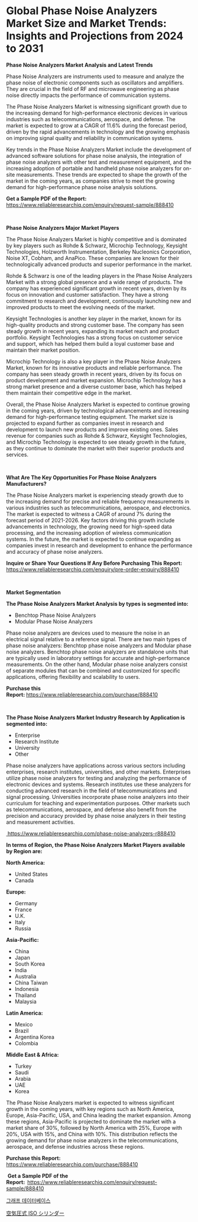 <p><h1>Global Phase Noise Analyzers Market Size and Market Trends: Insights and Projections from 2024 to 2031</h1></p><p><strong>Phase Noise Analyzers Market Analysis and Latest Trends</strong></p>
<p><p>Phase Noise Analyzers are instruments used to measure and analyze the phase noise of electronic components such as oscillators and amplifiers. They are crucial in the field of RF and microwave engineering as phase noise directly impacts the performance of communication systems.</p><p>The Phase Noise Analyzers Market is witnessing significant growth due to the increasing demand for high-performance electronic devices in various industries such as telecommunications, aerospace, and defense. The market is expected to grow at a CAGR of 11.6% during the forecast period, driven by the rapid advancements in technology and the growing emphasis on improving signal quality and reliability in communication systems.</p><p>Key trends in the Phase Noise Analyzers Market include the development of advanced software solutions for phase noise analysis, the integration of phase noise analyzers with other test and measurement equipment, and the increasing adoption of portable and handheld phase noise analyzers for on-site measurements. These trends are expected to shape the growth of the market in the coming years, as companies strive to meet the growing demand for high-performance phase noise analysis solutions.</p></p>
<p><strong>Get a Sample PDF of the Report:&nbsp;</strong> <a href="https://www.reliableresearchiq.com/enquiry/request-sample/888410">https://www.reliableresearchiq.com/enquiry/request-sample/888410</a></p>
<p>&nbsp;</p>
<p><strong>Phase Noise Analyzers Major Market Players</strong></p>
<p><p>The Phase Noise Analyzers Market is highly competitive and is dominated by key players such as Rohde & Schwarz, Microchip Technology, Keysight Technologies, Holzworth Instrumentation, Berkeley Nucleonics Corporation, Noise XT, Cobham, and AnaPico. These companies are known for their technologically advanced products and superior performance in the market.</p><p>Rohde & Schwarz is one of the leading players in the Phase Noise Analyzers Market with a strong global presence and a wide range of products. The company has experienced significant growth in recent years, driven by its focus on innovation and customer satisfaction. They have a strong commitment to research and development, continuously launching new and improved products to meet the evolving needs of the market.</p><p>Keysight Technologies is another key player in the market, known for its high-quality products and strong customer base. The company has seen steady growth in recent years, expanding its market reach and product portfolio. Keysight Technologies has a strong focus on customer service and support, which has helped them build a loyal customer base and maintain their market position.</p><p>Microchip Technology is also a key player in the Phase Noise Analyzers Market, known for its innovative products and reliable performance. The company has seen steady growth in recent years, driven by its focus on product development and market expansion. Microchip Technology has a strong market presence and a diverse customer base, which has helped them maintain their competitive edge in the market.</p><p>Overall, the Phase Noise Analyzers Market is expected to continue growing in the coming years, driven by technological advancements and increasing demand for high-performance testing equipment. The market size is projected to expand further as companies invest in research and development to launch new products and improve existing ones. Sales revenue for companies such as Rohde & Schwarz, Keysight Technologies, and Microchip Technology is expected to see steady growth in the future, as they continue to dominate the market with their superior products and services.</p></p>
<p>&nbsp;</p>
<p><strong>What Are The Key Opportunities For Phase Noise Analyzers Manufacturers?</strong></p>
<p><p>The Phase Noise Analyzers market is experiencing steady growth due to the increasing demand for precise and reliable frequency measurements in various industries such as telecommunications, aerospace, and electronics. The market is expected to witness a CAGR of around 7% during the forecast period of 2021-2026. Key factors driving this growth include advancements in technology, the growing need for high-speed data processing, and the increasing adoption of wireless communication systems. In the future, the market is expected to continue expanding as companies invest in research and development to enhance the performance and accuracy of phase noise analyzers.</p></p>
<p><strong>Inquire or Share Your Questions If Any Before Purchasing This Report:</strong> <a href="https://www.reliableresearchiq.com/enquiry/pre-order-enquiry/888410">https://www.reliableresearchiq.com/enquiry/pre-order-enquiry/888410</a></p>
<p>&nbsp;</p>
<p><strong>Market Segmentation</strong></p>
<p><strong>The Phase Noise Analyzers Market Analysis by types is segmented into:</strong></p>
<p><ul><li>Benchtop Phase Noise Analyzers</li><li>Modular Phase Noise Analyzers</li></ul></p>
<p><p>Phase noise analyzers are devices used to measure the noise in an electrical signal relative to a reference signal. There are two main types of phase noise analyzers: Benchtop phase noise analyzers and Modular phase noise analyzers. Benchtop phase noise analyzers are standalone units that are typically used in laboratory settings for accurate and high-performance measurements. On the other hand, Modular phase noise analyzers consist of separate modules that can be combined and customized for specific applications, offering flexibility and scalability to users.</p></p>
<p><strong>Purchase this Report:&nbsp;</strong><a href="https://www.reliableresearchiq.com/purchase/888410">https://www.reliableresearchiq.com/purchase/888410</a></p>
<p>&nbsp;</p>
<p><strong>The Phase Noise Analyzers Market Industry Research by Application is segmented into:</strong></p>
<p><ul><li>Enterprise</li><li>Research Institute</li><li>University</li><li>Other</li></ul></p>
<p><p>Phase noise analyzers have applications across various sectors including enterprises, research institutes, universities, and other markets. Enterprises utilize phase noise analyzers for testing and analyzing the performance of electronic devices and systems. Research institutes use these analyzers for conducting advanced research in the field of telecommunications and signal processing. Universities incorporate phase noise analyzers into their curriculum for teaching and experimentation purposes. Other markets such as telecommunications, aerospace, and defense also benefit from the precision and accuracy provided by phase noise analyzers in their testing and measurement activities.</p></p>
<p><a href="https://www.reliableresearchiq.com/phase-noise-analyzers-r888410">&nbsp;https://www.reliableresearchiq.com/phase-noise-analyzers-r888410</a></p>
<p><strong>In terms of Region, the Phase Noise Analyzers Market Players available by Region are:</strong></p>
<p>
    <p> <strong> North America: </strong>
        <ul>
            <li>United States</li>
            <li>Canada</li>
        </ul>
        </p> 
    <p> <strong> Europe: </strong>
        <ul>
            <li>Germany</li>
            <li>France</li>
            <li>U.K.</li>
            <li>Italy</li>
            <li>Russia</li>
        </ul>
        </p> 
    <p> <strong> Asia-Pacific: </strong>
        <ul>
            <li>China</li>
            <li>Japan</li>
            <li>South Korea</li>
            <li>India</li>
            <li>Australia</li>
            <li>China Taiwan</li>
            <li>Indonesia</li>
            <li>Thailand</li>
            <li>Malaysia</li>
        </ul>
        </p> 
    <p> <strong> Latin America: </strong>
        <ul>
            <li>Mexico</li>
            <li>Brazil</li>
            <li>Argentina Korea</li>
            <li>Colombia</li>
        </ul>
        </p> 
    <p> <strong> Middle East & Africa: </strong>
        <ul>
            <li>Turkey</li>
            <li>Saudi</li>
            <li>Arabia</li>
            <li>UAE</li>
            <li>Korea</li>
        </ul>
    </p>
    </p>
<p><p>The Phase Noise Analyzers market is expected to witness significant growth in the coming years, with key regions such as North America, Europe, Asia-Pacific, USA, and China leading the market expansion. Among these regions, Asia-Pacific is projected to dominate the market with a market share of 30%, followed by North America with 25%, Europe with 20%, USA with 15%, and China with 10%. This distribution reflects the growing demand for phase noise analyzers in the telecommunications, aerospace, and defense industries across these regions.</p></p>
<p><strong>Purchase this Report: </strong><a href="https://www.reliableresearchiq.com/purchase/888410">https://www.reliableresearchiq.com/purchase/888410</a></p>
<p>&nbsp;<strong>Get a Sample PDF of the Report:&nbsp;&nbsp;</strong><a href="https://www.reliableresearchiq.com/enquiry/request-sample/888410">https://www.reliableresearchiq.com/enquiry/request-sample/888410</a></p>
<p><strong></strong></p>
<p><p><a href="https://github.com/vdhdwjyp90142/Market-Research-Report-List-3/blob/main/794090747451.md">그래프 데이터베이스</a></p><p><a href="https://github.com/sghwr779811674/Market-Research-Report-List-3/blob/main/937151036909.md">空気圧式 ISO シリンダー</a></p></p>